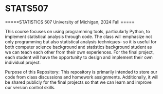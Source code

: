 # STATS507
=====STATISTICS 507 University of Michigan, 2024 Fall =====

This course focuses on using programming tools, particularly Python, to implement statistical analysis through code. 
The class will emphasize not only programming but also statistical analysis techniques- so it is useful for both computer science background and statistics background student as we can teach each other from their own experiences.
For the final project, each student will have the opportunity to design and implement their own individual project.

Purpose of this Repository:
This repository is primarily intended to store our code from class discussions and homework assignments. 
Additionally, it will be shared publicly for the final projects so that we can learn and improve our version control skills.
